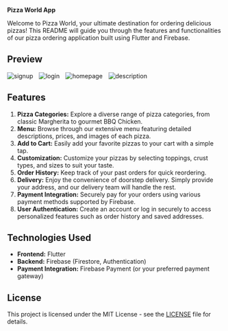 **Pizza World App**

Welcome to Pizza World, your ultimate destination for ordering delicious pizzas! This README will guide you through the features and functionalities of our pizza ordering application built using Flutter and Firebase.

## Preview
<img src="file/signup.jpg" alt="signup" style="margin-right: 10px;">
<img src="file/login.jpg" alt="login" style="margin-right: 10px;">
<img src="file/homepage.jpg" alt="homepage" style="margin-right: 10px;">
<img src="file/description.jpg" alt="description">

## Features

1. **Pizza Categories:** Explore a diverse range of pizza categories, from classic Margherita to gourmet BBQ Chicken.
2. **Menu:** Browse through our extensive menu featuring detailed descriptions, prices, and images of each pizza.
3. **Add to Cart:** Easily add your favorite pizzas to your cart with a simple tap.
4. **Customization:** Customize your pizzas by selecting toppings, crust types, and sizes to suit your taste.
5. **Order History:** Keep track of your past orders for quick reordering.
6. **Delivery:** Enjoy the convenience of doorstep delivery. Simply provide your address, and our delivery team will handle the rest.
7. **Payment Integration:** Securely pay for your orders using various payment methods supported by Firebase.
8. **User Authentication:** Create an account or log in securely to access personalized features such as order history and saved addresses.

## Technologies Used

- **Frontend:** Flutter
- **Backend:** Firebase (Firestore, Authentication)
- **Payment Integration:** Firebase Payment (or your preferred payment gateway)

## License

This project is licensed under the MIT License - see the [LICENSE](LICENSE) file for details.
